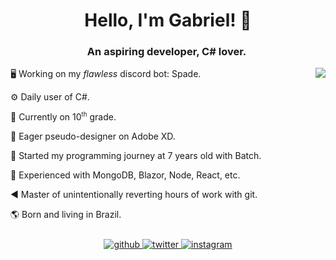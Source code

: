 # <div align="center">Hello, I'm Gabriel! 👋</div>
### <div align="center">An aspiring developer, C# lover.&nbsp;</div>

<img align="right" src="https://spotify-github-profile.vercel.app/api/view?uid=oubhvljhzyudfbxyx20opzxhq&cover_image=true&theme=default" style="margin-left: 10px;"/>

 🖥️ Working on my _flawless_ discord bot: Spade.
 
 ⚙️ Daily user of C#.

 🎒 Currently on 10<sup><small>th</small></sup> grade.

 🎨 Eager pseudo-designer on Adobe XD.

 📃 Started my programming journey at 7 years old with Batch.

 🧪 Experienced with MongoDB, Blazor, Node, React, etc.

 ◀️ Master of unintentionally reverting hours of work with git.

 🌎 Born and living in Brazil.
 
<div align="center" style="margin-top:25px;">
	<a href="https://github.com/gspalato">
		<img src=https://img.shields.io/badge/github-%2324292e.svg?&style=for-the-badge&logo=github&logoColor=white alt=github style="margin-bottom: 5px;" />
	</a>
	<a href="https://twitter.com/gspalato">
		<img src=https://img.shields.io/badge/twitter-%2300acee.svg?&style=for-the-badge&logo=twitter&logoColor=white alt=twitter style="margin-bottom: 5px;" />
	</a>
	<a href="https://www.instagram.com/gabriel.spalato">
		<img src=https://img.shields.io/badge/instagram-%23000000.svg?&style=for-the-badge&logo=instagram&logoColor=white alt=instagram style="margin-bottom: 5px;" />
	</a>
</div>
